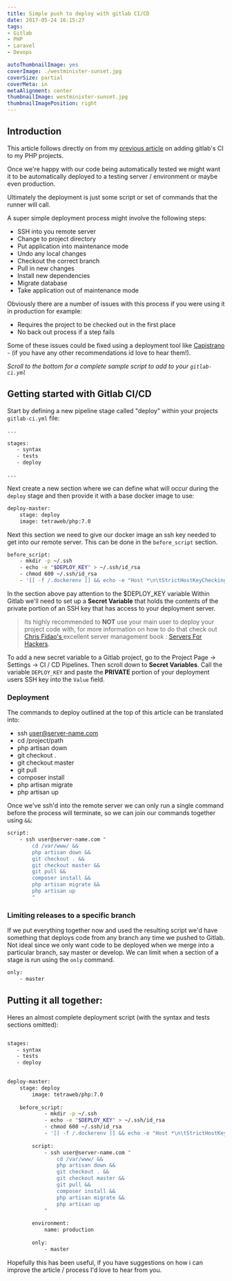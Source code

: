 ```yaml
---
title: Simple push to deploy with gitlab CI/CD
date: 2017-05-24 16:15:27
tags:
- Gitlab
- PHP
- Laravel
- Devops

autoThumbnailImage: yes
coverImage: ./westminister-sunset.jpg
coverSize: partial
coverMeta: in
metaAlignment: center
thumbnailImage: westminister-sunset.jpg
thumbnailImagePosition: right
---
```


## Introduction

This article follows directly on from my [previous article](https://talvbansal.me/blog/gitlab-ci-for-php-applications) on adding gitlab's CI to my PHP projects.

Once we're happy with our code being automatically tested we might want it to be automatically deployed to a testing server / environment or maybe even production. 
<!-- more -->
Ultimately the deployment is just some script or set of commands that the runner will call. 

A super simple deployment process might involve the following steps:
- SSH into you remote server
- Change to project directory
- Put application into maintenance mode 
- Undo any local changes 
- Checkout the correct branch 
- Pull in new changes
- Install new dependencies
- Migrate database
- Take application out of maintenance mode

Obviously there are a number of issues with this process if you were using it in production for example: 
- Requires the project to be checked out in the first place
- No back out process if a step fails

Some of these issues could be fixed using a deployment tool like [Capistrano](http://capistranorb.com/) - (if you have any other recommendations id love to hear them!).

*Scroll to the bottom for a complete sample script to add to your `gitlab-ci.yml`*

## Getting started with Gitlab CI/CD

Start by defining a new pipeline stage called "deploy" within your projects `gitlab-ci.yml` file:

```bash
...

stages:
   - syntax
   - tests
   - deploy

...
```

Next create a new section where we can define what will occur during the `deploy` stage and then provide it with a base docker image to use:

```bash
deploy-master:
    stage: deploy
	image: tetraweb/php:7.0
```

Next this section we need to give our docker image an ssh key needed to get into our remote server. This can be done in the `before_script` section. 

```bash
before_script:
	- mkdir -p ~/.ssh
	- echo -e "$DEPLOY_KEY" > ~/.ssh/id_rsa
	- chmod 600 ~/.ssh/id_rsa
	- '[[ -f /.dockerenv ]] && echo -e "Host *\n\tStrictHostKeyChecking no\n\n" > ~/.ssh/config'
```

In the section above pay attention to the $DEPLOY_KEY variable Within Gitlab we'll need to set up a **Secret Variable** that holds the contents of the private portion of an SSH key that has access to your deployment server.

>Its highly recommended to **NOT** use your main user to deploy your project code with, for more information on how to do that check out [Chris Fidao's ](https://twitter.com/fideloper) excellent server management book : [Servers For Hackers](https://serversforhackers.com/).

To add a new secret variable to a Gitlab project, go to the Project Page -> Settings -> CI / CD Pipelines. Then scroll down to **Secret Variables**. Call the variable `DEPLOY_KEY` and paste the **PRIVATE** portion of your deployment users SSH key into the `Value` field.

### Deployment

The commands to deploy outlined at the top of this article can be translated into:

- ssh user@server-name.com
- cd /project/path
- php artisan down
- git checkout .
- git checkout master
- git pull
- composer install
- php artisan migrate
- php artisan up

Once we've ssh'd into the remote server we can only run a single command before the process will terminate, so we can join our commands together using `&&`:

```bash
script:
	- ssh user@server-name.com "
	    cd /var/www/ &&
		php artisan down &&
		git checkout . &&
		git checkout master &&
		git pull &&
		composer install &&
		php artisan migrate &&
		php artisan up
		"
```

### Limiting releases to a specific branch

If we put everything together now and used the resulting script we'd have something that deploys code from any branch any time we pushed to Gitlab. Not ideal since we only want code to be deployed when we merge into a particular branch, say master or develop. We can limit when a section of a stage is run using the `only` command.

```bash
only:
	- master
```

## Putting it all together:

Heres an almost complete deployment script (with the syntax and tests sections omitted): 

```bash

stages:
   - syntax
   - tests
   - deploy
           

deploy-master:
    stage: deploy
        image: tetraweb/php:7.0       
                        
    before_script:
            - mkdir -p ~/.ssh
            - echo -e "$DEPLOY_KEY" > ~/.ssh/id_rsa
            - chmod 600 ~/.ssh/id_rsa
            - '[[ -f /.dockerenv ]] && echo -e "Host *\n\tStrictHostKeyChecking no\n\n" > ~/.ssh/config'
        
        script:
            - ssh user@server-name.com "
                cd /var/www/ &&
                php artisan down &&
                git checkout . &&
                git checkout master &&
                git pull &&
                composer install &&
                php artisan migrate &&
                php artisan up
            "
                                    
        environment:
            name: production
            
        only:
            - master
````


Hopefully this has been useful, if you have suggestions on how i can improve the article / process I'd love to hear from you.